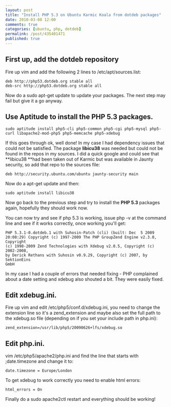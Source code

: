 ```yaml
---
layout: post
title: "Install PHP 5.3 on Ubuntu Karmic Koala from dotdeb packages"
date: 2010-03-08 12:00
comments: true
categories: [ubuntu, php, dotdeb]
permalink: /post/435401471
published: true
---
```

## First up, add the dotdeb repository

Fire up vim and add the following 2 lines to /etc/apt/sources.list:


    deb http://php53.dotdeb.org stable all
    deb-src http://php53.dotdeb.org stable all

Now do a sudo apt-get update to update your packages.  The next step may fail
but give it a go anyway.

## Use Aptitude to install the PHP 5.3 packages.


    sudo aptitude install php5-cli php5-common php5-cgi php5-mysql php5-curl libapache2-mod-php5 php5-memcache php5-xdebug

If this goes through ok, well done!  In my case I had dependency issues that
could not be satisfied.  The package **libicu38** was needed but could not be
found in the repos in my sources.  I did a quick google and could see that
**libicu38 **had been taken out of Karmic but was available in Jaunty
security, so add that repo to the sources file:


    deb http://security.ubuntu.com/ubuntu jaunty-security main

Now do a apt-get update and then:


    sudo aptitude install libicu38

Now go back to the previous step and try to install the **PHP 5.3** packages
again, hopefully they should work now.

You can now try and see if php 5.3 is working, issue php -v at the command
line and see if it works correctly, once working you'll get:


    PHP 5.3.1-0.dotdeb.1 with Suhosin-Patch (cli) (built: Dec  5 2009
	20:08:29) Copyright (c) 1997-2009 The PHP GroupZend Engine v2.3.0, Copyright
	(c) 1998-2009 Zend Technologies with Xdebug v2.0.5, Copyright (c) 2002-2008,
	by Derick Rethans with Suhosin v0.9.29, Copyright (c) 2007, by SektionEins
	GmbH

In my case I had a couple of errors that needed fixing - PHP complained about
a date setting and xdebug also shouted a bit.  They were easily fixed.

## Edit xdebug.ini.

Fire up vim and edit /etc/php5/conf.d/xdebug.ini, you need to change the
extension line so it's a zend_extension and maybe also set the full path to
the xdebug.so file (depending on if you set your include path in php.ini):


    zend_extension=/usr/lib/php5/20090626+lfs/xdebug.so

## Edit php.ini.

vim /etc/php5/apache2/php.ini and find the line that starts with
;date.timezone and change it to:


    date.timezone = Europe/London

To get xdebug to work correctly you need to enable html errors:


    html_errors = On

Finally do a sudo apache2ctl restart and everything should be working!